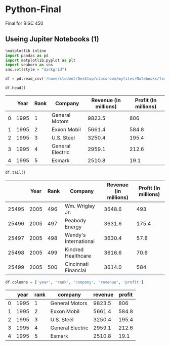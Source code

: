 # Python-Final
 Final for BISC 450
## Useing Jupiter Notebooks (1) 

<!-- Its rude to look at a girls code. Nothing to see here just a bunch of notes. That was a joke by the way...-->
``` python
%matplotlib inline
import pandas as pd
import matplotlib.pyplot as plt
import seaborn as sns 
sns.set(style = "darkgrid")
```
<!-- each code block set up sepeartly -->
``` python
df = pd.read_csv('/home/student/Desktop/classroom/myfiles/Notebooks/fortune500.csv')
```
<!-- Excuse the stupid notes that will follow they stop me from going insane from all the copy pasting -->
``` python
df.head()
```

<!-- making this table might actually kill me -->

|  | Year |Rank |Company |Revenue (in millions) |Profit (In millions) |
| ------------- | ------------- | ---------- | ----------| ---------- | ---------- |
| 0 | 1995 | 1 | General Motors| 9823.5 | 806 |
| 1 | 1995 | 2 | Exxon Mobil| 5661.4 | 584.8 |
| 2 | 1995 | 3 | U.S. Steel| 3250.4 | 195.4 |
| 3 | 1995 | 4 | General Electric | 2959.1 | 212.6 |
| 4 | 1995 | 5 | Esmark | 2510.8 | 19.1 |

<!-- if I have to go back and fix this I will die -->

``` python
df.tail()
```

|  | Year |Rank |Company |Revenue (in millions) |Profit (In millions) |
| ------------- | ------------- | ---------- | ----------| ---------- | ---------- |
| 25495 | 2005 | 496 | Wm. Wrigley Jr.| 3648.6 | 493 |
| 25496 | 2005 | 497 | Peabody Energy| 3631.6 | 175.4|
| 25497| 2005 | 498 | Wendy's International| 3630.4 | 57.8 |
| 25498 | 2005 | 499 | Kindred Healthcare | 3616.6 | 70.6 |
| 25499 | 2005 | 500 | Cincinnati Financial | 3614.0 | 584 |

``` python
df.columns = ['year', 'rank', 'company', 'revenue', 'profit']
```

|  | year |rank |company |revenue |profit  |
| ------------- | ------------- | ---------- | ----------| ---------- | ---------- |
| 0 | 1995 | 1 | General Motors| 9823.5 | 806 |
| 1 | 1995 | 2 | Exxon Mobil| 5661.4 | 584.8 |
| 2 | 1995 | 3 | U.S. Steel| 3250.4 | 195.4 |
| 3 | 1995 | 4 | General Electric | 2959.1 | 212.6 |
| 4 | 1995 | 5 | Esmark | 2510.8 | 19.1 |
